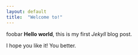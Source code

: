 ```yaml
---
layout: default
title:  "Welcome to!"
---
```


foobar
**Hello world**, this is my first *Jekyll* blog post.
<!--more-->
I hope you like it! You better.